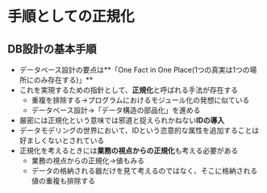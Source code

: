 # 手順としての正規化

## DB設計の基本手順

- データベース設計の要点は**「One Fact in One Place(1つの真実は1つの場所にのみ存在する)」**
- これを実現するための指針として、**正規化**と呼ばれる手法が存在する
  - 重複を排除する→プログラムにおけるモジュール化の発想に似ている
  - データベース設計→「データ構造の部品化」を進める
- 厳密には正規化という意味では邪道と捉えられかねない**IDの導入**
- データモデリングの世界において、IDという恣意的な属性を追加することは好ましくないとされている
- 正規化を考えるときには**業務の視点からの正規化**も考える必要がある
  - 業務の視点からの正規化→値もみる
  - データの格納される器だけを見て考えるのではなく、そこに格納される値の重複も排除する

